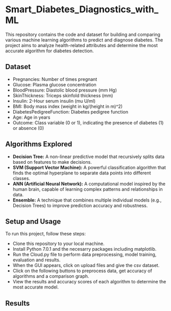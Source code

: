 # Smart_Diabetes_Diagnostics_with_ML
<p>This repository contains the code and dataset for building and comparing various machine learning algorithms to predict and diagnose diabetes. The project aims to analyze health-related attributes and determine the most accurate algorithm for diabetes detection.</p>
<h2>Dataset</h2>
<ul>
  <li>Pregnancies: Number of times pregnant</li>
  <li>Glucose: Plasma glucose concentration</li>
  <li>BloodPressure: Diastolic blood pressure (mm Hg)</li>
  <li>SkinThickness: Triceps skinfold thickness (mm)</li>
  <li>Insulin: 2-Hour serum insulin (mu U/ml)</li>
  <li>BMI: Body mass index (weight in kg/(height in m)^2)</li>
  <li>DiabetesPedigreeFunction: Diabetes pedigree function</li>
  <li>Age: Age in years</li>
  <li>Outcome: Class variable (0 or 1), indicating the presence of diabetes (1) or absence (0)</li>
</ul>
<h2>Algorithms Explored</h2>
<ul>
  <li><b>Decision Tree:</b> A non-linear predictive model that recursively splits data based on features to make decisions.</li>
  <li><b>SVM (Support Vector Machine):</b> A powerful classification algorithm that finds the optimal hyperplane to separate data points into different classes.</li>
  <li><b>ANN (Artificial Neural Network):</b> A computational model inspired by the human brain, capable of learning complex patterns and relationships in data.</li>
  <li><b>Ensemble:</b> A technique that combines multiple individual models (e.g., Decision Trees) to improve prediction accuracy and robustness.</li>
</ul>
<h2>Setup and Usage</h2>
<p>To run this project, follow these steps:</p>
<ul>
  <li>Clone this repository to your local machine.</li>
  <li>Install Python 7.0.1 and the necesarry packages including matplotlib.</li>
  <li>Run the Cloud.py file to perform data preprocessing, model training, evaluation and results.</li>
  <li>When the GUI appears, click on upload files and give the csv dataset.</li>
  <li>Click on the following buttons to preprocess data, get accuracy of algorithms and a comparison graph.</li>
  <li>View the results and accuracy scores of each algorithm to determine the most accurate model.</li>
</ul>
<h2>Results</h2>

